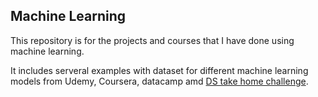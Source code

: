 ## Machine Learning
This repository is for the projects and courses that I have done using machine learning. 

It includes serveral examples with dataset for different machine learning models from Udemy, Coursera, datacamp amd [DS take home challenge](https://datamasked.com/). 


